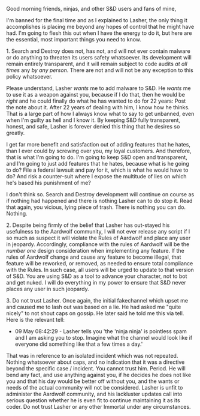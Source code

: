 Good morning friends, ninjas, and other S&D users and fans of mine,

I'm banned for the final time and as I explained to Lasher, the only thing it accomplishes is placing me beyond any hopes
of control that he might have had.  I'm going to flesh this out when I have the energy to do it, but here are the essential,
most important things you need to know.

1\. Search and Destroy does not, has not, and will not ever contain malware or do anything to threaten its users safety
whatsoever.  Its development will remain entirely transparent, and it will remain subject to code audits *at all times* any
*by any person*.  There are not and will not be any exception to this policy whatsoever.

  Please understand, Lasher *wants* me to add malware to S&D.  He *wants* me to use it as a weapon against you,
because if I do that, then he would be *right* and he could finally do what he has wanted to do for 22 years:  Post the note
about it.  After 22 years of dealing with him, I know how he thinks.  That is a large part of how I always know what to say to
get unbanned, even when I'm guilty as hell and I know it.  By keeping S&D fully transparent, honest, and safe, Lasher is
forever denied this thing that he desires so greatly.

I get far more benefit and satisfaction out of adding features that he hates, than I ever could by screwing over you, my
loyal customers.  And therefore, that is what I'm going to do.  I'm going to keep S&D open and transparent, and I'm going to
just add features that he hates, because what is he going to do?  File a federal lawsuit and pay for it, which is what he
would have to do?  And risk a counter-suit where I expose the multitude of lies on which he's based his punishment of me?

I don't think so.  Search and Destroy development will continue on course as if nothing had happened and there is nothing
Lasher can to do stop it.  Read that again, you vicious, lying piece of trash.  There is nothing you can do.  Nothing.

2\. Despite being firmly of the belief that Lasher has out-stayed his usefulness to the Aardwolf community, I will not
ever release any script if I so much as suspect it will violate the Rules of Aardwolf and place any user in jeopardy.
Accordingly, compliance with the rules of Aardwolf will be the *number one* design consideration when implementing any feature.
If the rules of Aardwolf change and cause any feature to become illegal, that feature will be reworked, or removed, as needed
to ensure total compliance with the Rules.  In such case, all users will be urged to update to that version of S&D.  You are
using S&D as a tool to advance your character, not to bot and get nuked.  I will do everything in my power to ensure that
S&D never places any user in such jeopardy.

3\.  Do not trust Lasher.  Once again, the initial fakechannel which upset me and caused me to lash out was based on a lie.  He
had asked me "quite nicely" to not shout caps on gossip.  He later said he told me this via tell.  Here is the relevant tell:

 - 09 May 08:42:29 - Lasher tells you 'the 'ninja ninja' is pointless spam and I am asking you to stop. Imagine what 
 the channel would look like if everyone did something like that a few times a day.'
 
That was in reference to an isolated incident which was not repeated.  Nothing whatsoever about caps, and no indication that
it was a directive beyond the specific case / incident.  You cannot trust him.  Period.  He will bend any fact, and use anything
against you, if he decides he does not like you and that his day would be better off without you, and the wants or needs of 
the actual community will not be considered.  Lasher is unfit to administer the Aardwolf community, and his lackluster updates
call into serious question whether he is even fit to continue maintaining it as its coder.  Do not trust Lasher or any other
Immortal under any circumstances.

